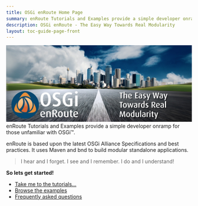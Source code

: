 ```yaml
---
title: OSGi enRoute Home Page
summary: enRoute Tutorials and Examples provide a simple developer onramp for those unfamiliar with OSGi™.
description: OSGi enRoute - The Easy Way Towards Real Modularity
layout: toc-guide-page-front
---
```


<img src="/img/front-page-1000.jpg" />

<br>
enRoute Tutorials and Examples provide a simple developer onramp for those unfamiliar with OSGi™. 

enRoute is based upon the latest OSGi Alliance Specifications and best practices. It uses Maven and bnd to build modular standalone applications.

> I hear and I forget. I see and I remember. I do and I understand!

**So lets get started!**

* [Take me to the tutorials...](Tutorial)
* [Browse the examples](Examples)
* [Frequently asked questions](FAQ)
